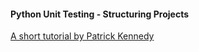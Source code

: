 #### Python Unit Testing - Structuring Projects  

[A short tutorial by Patrick Kennedy](http://www.patricksoftwareblog.com/python-unit-testing-structuring-your-project/)  
